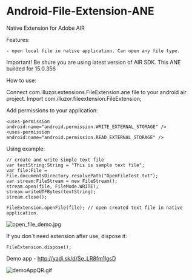 Android-File-Extension-ANE
==========================
Native Extension for Adobe AIR

Features:

	- open local file in native application. Can open any file type.
	
Important! Be shure you are using latest version of AIR SDK. This ANE builded for 15.0.356
	
How to use:

Connect com.illuzor.extensions.FileExtension.ane file to your android air project.
Import com.illuzor.fileextension.FileExtension;

Add permissions to your application:

	<uses-permission android:name="android.permission.WRITE_EXTERNAL_STORAGE" />
	<uses-permission android:name="android.permission.READ_EXTERNAL_STORAGE" />

Using example:
	
	// create and write simple text file
	var textString:String = "This is sample text file";
	var file:File = File.documentsDirectory.resolvePath("OpenFileTest.txt");
	var stream:FileStream = new FileStream();
	stream.open(file, FileMode.WRITE);
	stream.writeUTFBytes(textString);
	stream.close();

	FileExtension.openFile(file); // open created text file in native application.
	
![open_file_demo.jpg](http://download.illuzor.com/images/github/ane/open_file_demo.jpg)
	
If you don`t need extension after use, dispose it:

	FileExtension.dispose();
	
Demo app - http://yadi.sk/d/Se_LR8fm1lgsD

![demoAppQR.gif](http://download.illuzor.com/images/github/ane/demoAppQR.gif)